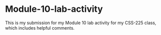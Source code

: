 # Module-10-lab-activity
This is my submission for my Module 10 lab activity for my CSS-225 class, which includes helpful comments.
